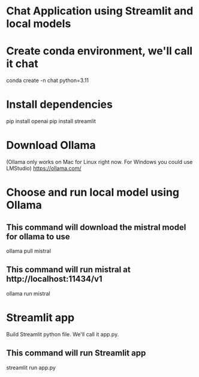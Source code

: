 # Chat Application using Streamlit and local models

# Create conda environment, we'll call it chat
conda create -n chat python=3.11

# Install dependencies
pip install openai
pip install streamlit

# Download Ollama
(Ollama only works on Mac for Linux right now. For Windows you could use LMStudio)
https://ollama.com/

# Choose and run local model using Ollama

## This command will download the mistral model for ollama to use
ollama pull mistral

## This command will run mistral at http://localhost:11434/v1
ollama run mistral

# Streamlit app
Build Streamlit python file. We'll call it app.py.

## This command will run Streamlit app
streamlit run app.py
